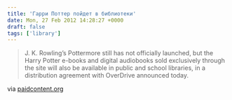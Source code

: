```yaml
---
title: 'Гарри Поттер пойдет в библиотеки'
date: Mon, 27 Feb 2012 14:28:27 +0000
draft: false
tags: ['library']
---
```


> J. K. Rowling’s Pottermore still has not officially launched, but the Harry Potter e-books and digital audiobooks sold exclusively through the site will also be available in public and school libraries, in a distribution agreement with OverDrive announced today.

via [paidcontent.org](http://paidcontent.org/article/419-harry-potter-e-books-will-be-in-libraries/)